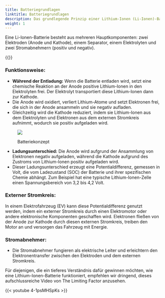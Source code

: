```yaml
---
title: Batteriegrundlagen
linktitle: Batteriegrundlagen
description: Das grundlegende Prinzip einer Lithium-Ionen (Li-Ionen)-Batterie besteht darin, dass sie elektrische Energie durch eine elektrochemische Reaktion zwischen zwei verschiedenen Metallen mit unterschiedlichen Affinitäten zu Elektronen erzeugt.
weight: 1
---
```

<!-- markdownlint-disable MD033 -->

Eine Li-Ionen-Batterie besteht aus mehreren Hauptkomponenten: zwei Elektroden (Anode und Kathode), einem Separator, einem Elektrolyten und zwei Stromabnehmern (positiv und negativ).

{{<evkxdisplayaddarticle />}}

### Funktionsweise:

- **Während der Entladung:** Wenn die Batterie entladen wird, setzt eine chemische Reaktion an der Anode positive Lithium-Ionen in den Elektrolyten frei. Der Elektrolyt transportiert diese Lithium-Ionen dann zur Kathode.
- Die Anode wird oxidiert, verliert Lithium-Atome und setzt Elektronen frei, die sich in der Anode ansammeln und sie negativ aufladen.
- Gleichzeitig wird die Kathode reduziert, indem sie Lithium-Ionen aus dem Elektrolyten und Elektronen aus dem externen Stromkreis aufnimmt, wodurch sie positiv aufgeladen wird.

<figure>
<img src="https://media.evkx.net/multimedia/technology/battery/batteryconcept.drawio.svg" class="img-fluid mx-auto d-block">
<figcaption>
    <p class="lead text-center fw-semibold">
        Batteriekonzept
    </p>
</figcaption>
</figure>

- **Ladungsunterschied:** Die Anode wird aufgrund der Ansammlung von Elektronen negativ aufgeladen, während die Kathode aufgrund des Zustroms von Lithium-Ionen positiv aufgeladen wird.
- Dieser Ladungsunterschied erzeugt eine Potentialdifferenz, gemessen in Volt, die vom Ladezustand (SOC) der Batterie und ihrer spezifischen Chemie abhängt. Zum Beispiel hat eine typische Lithium-Ionen-Zelle einen Spannungsbereich von 3,2 bis 4,2 Volt.

### Externer Stromkreis:

In einem Elektrofahrzeug (EV) kann diese Potentialdifferenz genutzt werden, indem ein externer Stromkreis durch einen Elektromotor oder andere elektronische Komponenten geschaffen wird. Elektronen fließen von der Anode zur Kathode durch diesen externen Stromkreis, treiben den Motor an und versorgen das Fahrzeug mit Energie.

### Stromabnehmer:

- Die Stromabnehmer fungieren als elektrische Leiter und erleichtern den Elektronentransfer zwischen den Elektroden und dem externen Stromkreis.

Für diejenigen, die ein tieferes Verständnis dafür gewinnen möchten, wie eine Lithium-Ionen-Batterie funktioniert, empfehlen wir dringend, dieses aufschlussreiche Video von The Limiting Factor anzusehen.

{{< youtube 4-1psMHSpKs >}}
